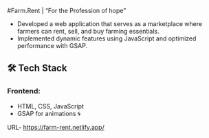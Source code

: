 #Farm.Rent | “For the Profession of hope”
-	Developed a web application that serves as a marketplace where farmers can rent, sell, and buy farming essentials.
-	Implemented dynamic features using JavaScript and optimized performance with GSAP.

## 🛠 Tech Stack
### **Frontend:**
- HTML, CSS, JavaScript
- GSAP for animations 🌀

URL-
https://farm-rent.netlify.app/
